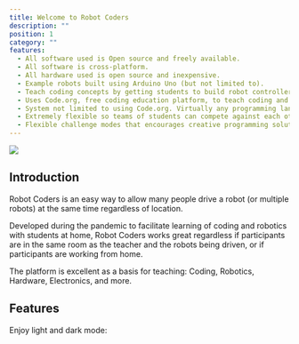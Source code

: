 ```yaml
---
title: Welcome to Robot Coders
description: ""
position: 1
category: ""
features:
  - All software used is Open source and freely available.
  - All software is cross-platform.
  - All hardware used is open source and inexpensive.
  - Example robots built using Arduino Uno (but not limited to).
  - Teach coding concepts by getting students to build robot controllers.
  - Uses Code.org, free coding education platform, to teach coding and allow students to build robot controllers.
  - System not limited to using Code.org. Virtually any programming language and development environment can be used.
  - Extremely flexible so teams of students can compete against each other at the same time, regardless of location.
  - Flexible challenge modes that encourages creative programming solutions and collaboration with team members.
---
```


<img src="/robotcoders.svg" class="w-64 h-64"/>

## Introduction

<p>Robot Coders is an easy way to allow many people drive a robot (or multiple robots) at the same time regardless of location.</p>

<p>Developed during the pandemic to facilitate learning of coding and robotics with students at home, Robot Coders works great regardless if participants are in the same room as the teacher and the robots being driven, or if participants are working from home.</p>

<p>The platform is excellent as a basis for teaching: Coding, Robotics, Hardware, Electronics, and more.</p>

## Features

<list :items="features"></list>

<p class="flex items-cente hidden">Enjoy light and dark mode:&nbsp;<app-color-switcher class="inline-flex ml-2"></app-color-switcher></p>
